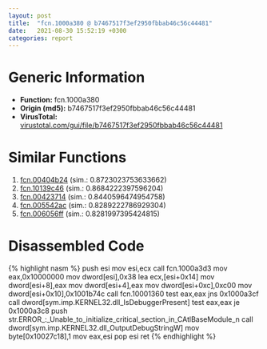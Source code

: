 ```yaml
---
layout: post
title:  "fcn.1000a380 @ b7467517f3ef2950fbbab46c56c44481"
date:   2021-08-30 15:52:19 +0300
categories: report
---
```


# Generic Information
- **Function:** fcn.1000a380
- **Origin (md5):** b7467517f3ef2950fbbab46c56c44481
- **VirusTotal:** [virustotal.com/gui/file/b7467517f3ef2950fbbab46c56c44481][virustotal_ref]



# Similar Functions

1. [fcn.00404b24][similar_1_ref] (sim.: 0.8723023753633662)
2. [fcn.10139c46][similar_2_ref] (sim.: 0.8684222397596204)
3. [fcn.00423714][similar_3_ref] (sim.: 0.8440596474954758)
4. [fcn.005542ac][similar_4_ref] (sim.: 0.8289222786929304)
5. [fcn.006056ff][similar_5_ref] (sim.: 0.8281997395424815)


# Disassembled Code

{% highlight nasm %}
push esi
mov esi,ecx
call fcn.1000a3d3
mov eax,0x10000000
mov dword[esi],0x38
lea ecx,[esi+0x14]
mov dword[esi+8],eax
mov dword[esi+4],eax
mov dword[esi+0xc],0xc00
mov dword[esi+0x10],0x1001b74c
call fcn.10001360
test eax,eax
jns 0x1000a3cf
call dword[sym.imp.KERNEL32.dll_IsDebuggerPresent]
test eax,eax
je 0x1000a3c8
push str.ERROR_:_Unable_to_initialize_critical_section_in_CAtlBaseModule_n
call dword[sym.imp.KERNEL32.dll_OutputDebugStringW]
mov byte[0x10027c18],1
mov eax,esi
pop esi
ret 
{% endhighlight %}


[similar_1_ref]: /report/fcn.00404b24@fca52b995e756cff97168f6fef94b37d
[similar_2_ref]: /report/fcn.10139c46@e5d49e0823e602f2ee948ac39d32c1eb
[similar_3_ref]: /report/fcn.00423714@ba86269e5231930ee4def4088ddb8d19
[similar_4_ref]: /report/fcn.005542ac@9c2b894b84f59672d8be2e984066f76f
[similar_5_ref]: /report/fcn.006056ff@52d540e8e13e0f0bbb8946b2363a382d
[virustotal_ref]: https://www.virustotal.com/gui/file/b7467517f3ef2950fbbab46c56c44481